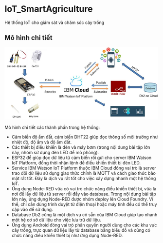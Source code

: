 # IoT_SmartAgriculture
Hệ thống IoT cho giám sát và chăm sóc cây trồng

## Mô hình chi tiết
<img src="/images/mohinh.JPG" alt="Mo hinh"/>

Mô hình chi tiết các thành phần trong hệ thống:
- Cảm biến độ ẩm đất, cảm biến DHT22 giúp đọc thông số môi trường như nhiệt độ, độ ẩm và độ ẩm đất.
- Các thiết bị điều khiển là đèn và máy bơm (trong nội dung bài tập lớn này, nhóm sử dụng đèn LED để mô phỏng).
- ESP32 để giúp đọc dữ liệu từ cảm biến rồi gửi cho server IBM Watson IoT Platform, đồng thời nhận lệnh để điều khiển thiết bị đèn LED.
- Service IBM Watson IoT Platform thuộc IBM Cloud đóng vai trò là server trao đổi dữ liệu sử dụng giao thức chính là MQTT và cách giao thức bảo mật rất tốt. Đây là dịch vụ rất tốt cho việc xây dựng nhanh một hệ thống IoT.
- Ứng dụng Node-RED vừa có vai trò chức năng điều khiển thiết bị, vừa là nơi để lấy dữ liệu từ server rồi đẩy vào database. Trong nội dung bài tập lớn này, ứng dụng Node-RED được nhóm deploy lên Cloud Foundry. Vì thế, chỉ cần dùng trình duyệt từ điện thoại hoặc máy tính đều có thể truy cập vào để sử dụng.
- Database Db2 cũng là một dịch vụ có sẵn của IBM Cloud giúp tạo nhanh một hệ cơ sở dữ liệu cho việc lưu trữ dữ liệu.
- Ứng dụng Android đóng vai trò phân quyền người dùng cho các khu vực cây trồng, trực quan dữ liệu lấy từ database bằng biểu đồ và cũng có chức năng điều khiển thiết bị như ứng dụng Node-RED.
